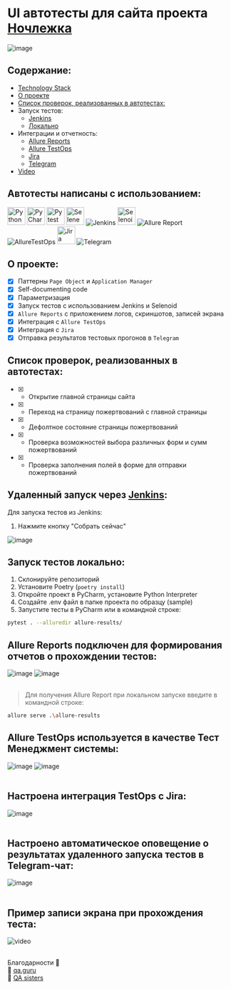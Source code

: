 # UI автотесты для сайта проекта [Ночлежка](https://homeless.ru//)
![image](homeless_test_python/resources/img/screenshots/homeless_mainpage.png)

## Содержание:
- [Technology Stack](#автотесты-написаны-с-использованием)
- [О проекте](#о-проекте)
- [Список проверок, реализованных в автотестах:](#список-проверок-реализованных-в-автотстах)
- Запуск тестов:
  - [Jenkins](#удаленный-запуск-через-jenkins)
  - [Локально](#запуск-тестов-локально)
- Интеграции и отчетность:
  - [Allure Reports](#allure-reports-подключен-для-формирования-отчетов-о-прохождении-тестов)
  - [Allure TestOps](#allure-testOps-используется-в-качестве-Тест-Менеджмент-системы)
  - [Jira](#настроена-интеграция-TestOps-с-Jira)
  - [Telegram](#настроено-автоматическое-оповещение-о-результатах-удаленного-запуска-тестов-в-Telegram-чат)
- [Video](#пример-записи-экрана-при-прохождения-теста)


## Автотесты написаны с использованием:
<div>
<img src="https://github.com/slazarska/homeless_test_python/blob/main/homeless_test_python/resources/img/icons/python.png" title="Python" alt="Python" width="40" height="40"/>
<img src="https://github.com/slazarska/homeless_test_python/blob/main/homeless_test_python/resources/img/icons/pycharm.png" title="PyCharm" alt="PyCharm" width="40" height="40"/>
<img src="https://github.com/slazarska/homeless_test_python/blob/main/homeless_test_python/resources/img/icons/pytest.png" title="Pytest" alt="Pytest" width="40" height="40"/>
<img src="https://github.com/slazarska/homeless_test_python/blob/main/homeless_test_python/resources/img/icons/selene.png" title="Selene" alt="Selene" width="40" height="40"/>
<img src="https://github.com/slazarska/homeless_test_python/blob/main/homeless_test_python/resources/img/icons/Jenkins.png" title="Jenkins" alt="Jenkins"/>
<img src="https://github.com/slazarska/homeless_test_python/blob/main/homeless_test_python/resources/img/icons/selenoid.png" title="Selenoid" alt="Selenoid" width="40" height="40"/>
<img src="https://github.com/slazarska/homeless_test_python/blob/main/homeless_test_python/resources/img/icons/Allure_Report.png" title="Allure Report" alt="Allure Report"/>
<img src="https://github.com/slazarska/homeless_test_python/blob/main/homeless_test_python/resources/img/icons/AllureTestOps.png" title="AllureTestOps" alt="AllureTestOps"/>
<img src="https://github.com/slazarska/homeless_test_python/blob/main/homeless_test_python/resources/img/icons/Jira.png" title="Jira" alt="Jira" width="40" height="40"/>
<img src="https://github.com/slazarska/homeless_test_python/blob/main/homeless_test_python/resources/img/icons/Telegram.png" title="Telegram" alt="Telegram"/>
</div>

## О проекте:

- [x] Паттерны `Page Object` и `Application Manager`
- [x] Self-documenting code
- [x] Параметризация
- [x] Запуск тестов с использованием Jenkins и Selenoid
- [x] `Allure Reports` с приложением логов, скриншотов, записей экрана
- [x] Интеграция с `Allure TestOps`
- [x] Интеграция с `Jira`
- [x] Отправка результатов тестовых прогонов в `Telegram`

## Список проверок, реализованных в автотестах:

- [X] - Открытие главной страницы сайта
- [X] - Переход на страницу пожертвований с главной страницы
- [X] - Дефолтное состояние страницы пожертвований
- [X] - Проверка возможностей выбора различных форм и сумм пожертвований
- [X] - Проверка заполнения полей в форме для отправки пожертвований

## Удаленный запуск через [Jenkins](https://jenkins.autotests.cloud/job/slazarska-py-diplom-ui/):

Для запуска тестов из Jenkins:
1. Нажмите кнопку "Собрать сейчас"

![image](homeless_test_python/resources/img/screenshots/jenkins_run.png)

## Запуск тестов локально:

1. Склонируйте репозиторий
2. Установите Poetry (`poetry install`)
3. Откройте проект в PyCharm, установите Python Interpreter
4. Создайте .env файл в папке проекта по образцу (sample)
5. Запустите тесты в PyCharm или в командной строке:
```bash
pytest . --alluredir allure-results/
```

## Allure Reports подключен для формирования отчетов о прохождении тестов:
![image](homeless_test_python/resources/img/screenshots/allure_report_0.png)
![image](homeless_test_python/resources/img/screenshots/allure_report_1.png)
<br />
<br />
> Для получения Allure Report при локальном запуске введите в командной строке:
```bash
allure serve .\allure-results
```

## Allure TestOps используется в качестве Тест Менеджмент системы:
![image](homeless_test_python/resources/img/screenshots/testops_1.png)
![image](homeless_test_python/resources/img/screenshots/testops_0.png)
<br />
<br />
## Настроена интеграция TestOps с Jira:
![image](homeless_test_python/resources/img/screenshots/jira.png)
<br /> 
<br />
## Настроено автоматическое оповещение о результатах удаленного запуска тестов в Telegram-чат:
![image](homeless_test_python/resources/img/screenshots/bot.png)
<br />
<br />
## Пример записи экрана при прохождения теста:
![video](homeless_test_python/resources/img/screenshots/video.gif)
<br><br>

Благодарности :pray:<br/>
:green_heart: <a target="_blank" href="https://qa.guru">qa.guru</a><br/>
:purple_heart: <a target="_blank" href="https://sites.google.com/view/qasisters/">QA sisters</a><br/>
